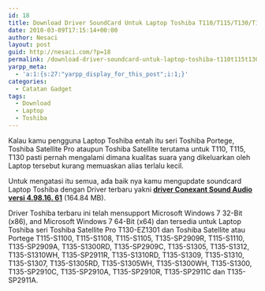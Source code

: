 ```yaml
---
id: 18
title: Download Driver SoundCard Untuk Laptop Toshiba T110/T115/T130/T135
date: 2010-03-09T17:15:14+00:00
author: Nesaci
layout: post
guid: http://nesaci.com/?p=18
permalink: /download-driver-soundcard-untuk-laptop-toshiba-t110t115t130t135/
yarpp_meta:
  - 'a:1:{s:27:"yarpp_display_for_this_post";i:1;}'
categories:
  - Catatan Gadget
tags:
  - Download
  - Laptop
  - Toshiba
---
```

Kalau kamu pengguna Laptop Toshiba entah itu seri Toshiba Portege, Toshiba Satellite Pro ataupun Toshiba Satellite terutama untuk T110, T115, T130 pasti pernah mengalami dimana kualitas suara yang dikeluarkan oleh Laptop tersebut kurang memuaskan alias terlalu kecil.

Untuk mengatasi itu semua, ada baik nya kamu mengupdate soundcard Laptop Toshiba dengan Driver terbaru yakni <a title="Download Driver SoundCard Laptop Toshiba" href="http://depositfiles.com/en/files/au8b85im1" target="_blank" rel="nofollow noopener"><strong>driver Conexant Sound Audio versi 4.98.16. 61</strong></a> (164.84 MB).

Driver Toshiba terbaru ini telah mensupport Microsoft Windows 7 32-Bit (x86), and Microsoft Windows 7 64-Bit (x64) dan tersedia untuk Laptop Toshiba seri Toshiba Satellite Pro T130-EZ1301 dan Toshiba Satellite atau Portege T115-S1100, T115-S1108, T115-S1105, T135-SP2909R, T115-S1110, T135-SP2909A, T135-S1300RD, T135-SP2909C, T135-S1305, T135-S1312, T135-S1310WH, T135-SP2911R, T135-S1310RD, T135-S1309, T135-S1310, T135-S1307, T135-S1305RD, T135-S1305WH, T135-S1300WH, T135-S1300, T135-SP2910C, T135-SP2910A, T135-SP2910R, T135-SP2911C dan T135-SP2911A.